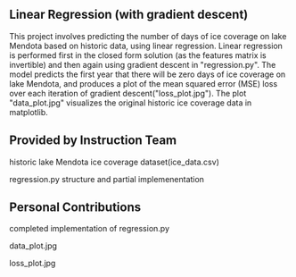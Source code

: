 ## Linear Regression (with gradient descent)

This project involves predicting the number of days of ice coverage on lake Mendota based on historic data, using linear regression. Linear regression is performed first in the closed form solution (as the features matrix is invertible) and then again using gradient descent in "regression.py". The model predicts the first year that there will be zero days of ice coverage on lake Mendota, and produces a plot of the mean squared error (MSE) loss over each iteration of gradient descent("loss_plot.jpg"). The plot "data_plot.jpg" visualizes the original historic ice coverage data in matplotlib.

## Provided by Instruction Team

historic lake Mendota ice coverage dataset(ice_data.csv)

regression.py structure and partial implemenentation

## Personal Contributions

completed implementation of regression.py

data_plot.jpg

loss_plot.jpg
